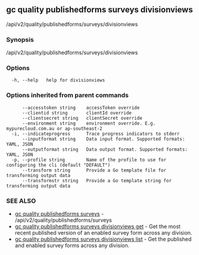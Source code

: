 ## gc quality publishedforms surveys divisionviews

/api/v2/quality/publishedforms/surveys/divisionviews

### Synopsis

/api/v2/quality/publishedforms/surveys/divisionviews

### Options

```
  -h, --help   help for divisionviews
```

### Options inherited from parent commands

```
      --accesstoken string    accessToken override
      --clientid string       clientId override
      --clientsecret string   clientSecret override
      --environment string    environment override. E.g. mypurecloud.com.au or ap-southeast-2
  -i, --indicateprogress      Trace progress indicators to stderr
      --inputformat string    Data input format. Supported formats: YAML, JSON
      --outputformat string   Data output format. Supported formats: YAML, JSON
  -p, --profile string        Name of the profile to use for configuring the cli (default "DEFAULT")
      --transform string      Provide a Go template file for transforming output data
      --transformstr string   Provide a Go template string for transforming output data
```

### SEE ALSO

* [gc quality publishedforms surveys](gc_quality_publishedforms_surveys.html)	 - /api/v2/quality/publishedforms/surveys
* [gc quality publishedforms surveys divisionviews get](gc_quality_publishedforms_surveys_divisionviews_get.html)	 - Get the most recent published version of an enabled survey form across any division.
* [gc quality publishedforms surveys divisionviews list](gc_quality_publishedforms_surveys_divisionviews_list.html)	 - Get the published and enabled survey forms across any division.


